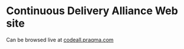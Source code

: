 # Continuous Delivery Alliance Web site

Can be browsed live at [codeall.praqma.com](http://codeall.praqma.com)
